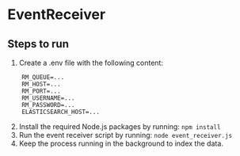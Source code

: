# EventReceiver 
## Steps to run
1. Create a .env file with the following content:
```
    RM_QUEUE=...
    RM_HOST=...
    RM_PORT=...
    RM_USERNAME=...
    RM_PASSWORD=...
    ELASTICSEARCH_HOST=...
```
2. Install the required Node.js packages by running: `npm install`
3. Run the event receiver script by running: `node event_receiver.js`
4. Keep the process running in the background to index the data.